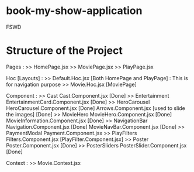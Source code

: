 # book-my-show-application

FSWD

# Structure of the Project

Pages : >> HomePage.jsx >> MoviePage.jsx >> PlayPage.jsx

Hoc [Layouts] : >> Default.Hoc.jsx [Both HomePage and PlayPage] : This is for navigation purpose >> Movie.Hoc.jsx [MoviePage]

Component : >> Cast Cast.Component.jsx [Done] >> Entertainment EntertainmentCard.Component.jsx [Done] >> HeroCarousel HeroCarousel.Component.jsx [Done]
Arrows.Component.jsx [used to slide the images] [Done] >> MovieHero MovieHero.Component.jsx [Done]
MovieInformation.Component.jsx [Done] >> NavigationBar Navigation.Component.jsx [Done]
MovieNavBar.Component.jsx [Done] >> PaymentModal Payment.Component.jsx >> PlayFilters Filters.Component.jsx [PlayFilter.Component.jsx] >> Poster Poster.Component.jsx [Done] >> PosterSliders PosterSlider.Component.jsx [Done]

Context : >> Movie.Context.jsx

